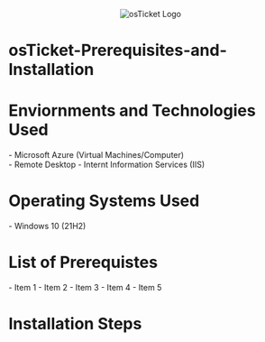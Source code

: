 <p align="center">
<img src="https://encrypted-tbn0.gstatic.com/images?q=tbn:ANd9GcScJRioLjSWPpBaNl994ICeuru5uWGnAkd60w&s" alt="osTicket Logo"/>
</p>

<h1>osTicket-Prerequisites-and-Installation</h1>

<h1>Enviornments and Technologies Used</h1>
  - Microsoft Azure (Virtual Machines/Computer) <br>
  - Remote Desktop 
  - Internt Information Services (IIS) 

<h1>Operating Systems Used</h1>
  - Windows 10 (21H2)

<h1>List of Prerequistes</h1>
  - Item 1 
  - Item 2 
  - Item 3 
  - Item 4 
  - Item 5 

<h1>Installation Steps</h1>
